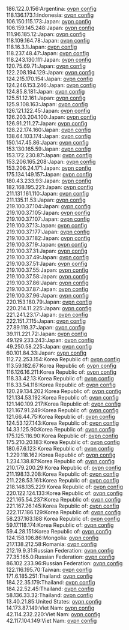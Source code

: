 186.122.0.156:Argentina: [ovpn config](vpn/186_122_0_156.ovpn)  
118.136.173.1:Indonesia: [ovpn config](vpn/118_136_173_1.ovpn)  
106.150.115.173:Japan: [ovpn config](vpn/106_150_115_173.ovpn)  
106.159.145.248:Japan: [ovpn config](vpn/106_159_145_248.ovpn)  
111.96.185.12:Japan: [ovpn config](vpn/111_96_185_12.ovpn)  
118.109.164.78:Japan: [ovpn config](vpn/118_109_164_78.ovpn)  
118.16.3.1:Japan: [ovpn config](vpn/118_16_3_1.ovpn)  
118.237.48.47:Japan: [ovpn config](vpn/118_237_48_47.ovpn)  
118.243.130.111:Japan: [ovpn config](vpn/118_243_130_111.ovpn)  
120.75.69.71:Japan: [ovpn config](vpn/120_75_69_71.ovpn)  
122.208.194.129:Japan: [ovpn config](vpn/122_208_194_129.ovpn)  
124.215.170.154:Japan: [ovpn config](vpn/124_215_170_154.ovpn)  
124.246.153.246:Japan: [ovpn config](vpn/124_246_153_246.ovpn)  
124.85.8.181:Japan: [ovpn config](vpn/124_85_8_181.ovpn)  
125.51.12.161:Japan: [ovpn config](vpn/125_51_12_161.ovpn)  
125.9.108.163:Japan: [ovpn config](vpn/125_9_108_163.ovpn)  
126.121.122.45:Japan: [ovpn config](vpn/126_121_122_45.ovpn)  
126.203.204.100:Japan: [ovpn config](vpn/126_203_204_100.ovpn)  
126.91.211.27:Japan: [ovpn config](vpn/126_91_211_27.ovpn)  
128.22.174.160:Japan: [ovpn config](vpn/128_22_174_160.ovpn)  
138.64.103.174:Japan: [ovpn config](vpn/138_64_103_174.ovpn)  
150.147.45.86:Japan: [ovpn config](vpn/150_147_45_86.ovpn)  
153.130.165.59:Japan: [ovpn config](vpn/153_130_165_59.ovpn)  
153.172.230.87:Japan: [ovpn config](vpn/153_172_230_87.ovpn)  
153.206.165.208:Japan: [ovpn config](vpn/153_206_165_208.ovpn)  
153.206.24.171:Japan: [ovpn config](vpn/153_206_24_171.ovpn)  
175.134.149.157:Japan: [ovpn config](vpn/175_134_149_157.ovpn)  
180.43.233.93:Japan: [ovpn config](vpn/180_43_233_93.ovpn)  
182.168.195.221:Japan: [ovpn config](vpn/182_168_195_221.ovpn)  
211.131.161.110:Japan: [ovpn config](vpn/211_131_161_110.ovpn)  
211.135.11.53:Japan: [ovpn config](vpn/211_135_11_53.ovpn)  
219.100.37.104:Japan: [ovpn config](vpn/219_100_37_104.ovpn)  
219.100.37.105:Japan: [ovpn config](vpn/219_100_37_105.ovpn)  
219.100.37.107:Japan: [ovpn config](vpn/219_100_37_107.ovpn)  
219.100.37.13:Japan: [ovpn config](vpn/219_100_37_13.ovpn)  
219.100.37.177:Japan: [ovpn config](vpn/219_100_37_177.ovpn)  
219.100.37.182:Japan: [ovpn config](vpn/219_100_37_182.ovpn)  
219.100.37.19:Japan: [ovpn config](vpn/219_100_37_19.ovpn)  
219.100.37.31:Japan: [ovpn config](vpn/219_100_37_31.ovpn)  
219.100.37.49:Japan: [ovpn config](vpn/219_100_37_49.ovpn)  
219.100.37.51:Japan: [ovpn config](vpn/219_100_37_51.ovpn)  
219.100.37.55:Japan: [ovpn config](vpn/219_100_37_55.ovpn)  
219.100.37.58:Japan: [ovpn config](vpn/219_100_37_58.ovpn)  
219.100.37.86:Japan: [ovpn config](vpn/219_100_37_86.ovpn)  
219.100.37.87:Japan: [ovpn config](vpn/219_100_37_87.ovpn)  
219.100.37.96:Japan: [ovpn config](vpn/219_100_37_96.ovpn)  
220.153.180.79:Japan: [ovpn config](vpn/220_153_180_79.ovpn)  
220.214.11.225:Japan: [ovpn config](vpn/220_214_11_225.ovpn)  
221.241.23.17:Japan: [ovpn config](vpn/221_241_23_17.ovpn)  
222.151.7.115:Japan: [ovpn config](vpn/222_151_7_115.ovpn)  
27.89.119.37:Japan: [ovpn config](vpn/27_89_119_37.ovpn)  
39.111.221.72:Japan: [ovpn config](vpn/39_111_221_72.ovpn)  
49.129.233.243:Japan: [ovpn config](vpn/49_129_233_243.ovpn)  
49.250.58.225:Japan: [ovpn config](vpn/49_250_58_225.ovpn)  
60.101.84.33:Japan: [ovpn config](vpn/60_101_84_33.ovpn)  
112.72.253.154:Korea Republic of: [ovpn config](vpn/112_72_253_154.ovpn)  
113.59.182.67:Korea Republic of: [ovpn config](vpn/113_59_182_67.ovpn)  
116.126.16.211:Korea Republic of: [ovpn config](vpn/116_126_16_211.ovpn)  
118.33.42.13:Korea Republic of: [ovpn config](vpn/118_33_42_13.ovpn)  
118.33.54.118:Korea Republic of: [ovpn config](vpn/118_33_54_118.ovpn)  
120.29.134.202:Korea Republic of: [ovpn config](vpn/120_29_134_202.ovpn)  
121.134.53.192:Korea Republic of: [ovpn config](vpn/121_134_53_192.ovpn)  
121.140.109.217:Korea Republic of: [ovpn config](vpn/121_140_109_217.ovpn)  
121.167.91.249:Korea Republic of: [ovpn config](vpn/121_167_91_249.ovpn)  
121.66.44.75:Korea Republic of: [ovpn config](vpn/121_66_44_75.ovpn)  
124.53.127.143:Korea Republic of: [ovpn config](vpn/124_53_127_143.ovpn)  
14.33.125.90:Korea Republic of: [ovpn config](vpn/14_33_125_90.ovpn)  
175.125.116.90:Korea Republic of: [ovpn config](vpn/175_125_116_90.ovpn)  
175.210.20.183:Korea Republic of: [ovpn config](vpn/175_210_20_183.ovpn)  
180.67.6.123:Korea Republic of: [ovpn config](vpn/180_67_6_123.ovpn)  
1.229.118.162:Korea Republic of: [ovpn config](vpn/1_229_118_162.ovpn)  
1.234.138.87:Korea Republic of: [ovpn config](vpn/1_234_138_87.ovpn)  
210.179.200.29:Korea Republic of: [ovpn config](vpn/210_179_200_29.ovpn)  
211.198.13.208:Korea Republic of: [ovpn config](vpn/211_198_13_208.ovpn)  
211.228.53.161:Korea Republic of: [ovpn config](vpn/211_228_53_161.ovpn)  
218.148.135.229:Korea Republic of: [ovpn config](vpn/218_148_135_229.ovpn)  
220.122.124.133:Korea Republic of: [ovpn config](vpn/220_122_124_133.ovpn)  
221.165.54.237:Korea Republic of: [ovpn config](vpn/221_165_54_237.ovpn)  
221.167.26.145:Korea Republic of: [ovpn config](vpn/221_167_26_145.ovpn)  
222.117.186.129:Korea Republic of: [ovpn config](vpn/222_117_186_129.ovpn)  
58.237.163.188:Korea Republic of: [ovpn config](vpn/58_237_163_188.ovpn)  
59.17.118.174:Korea Republic of: [ovpn config](vpn/59_17_118_174.ovpn)  
59.4.28.151:Korea Republic of: [ovpn config](vpn/59_4_28_151.ovpn)  
124.158.106.86:Mongolia: [ovpn config](vpn/124_158_106_86.ovpn)  
217.138.212.58:Romania: [ovpn config](vpn/217_138_212_58.ovpn)  
212.19.9.31:Russian Federation: [ovpn config](vpn/212_19_9_31.ovpn)  
77.35.165.0:Russian Federation: [ovpn config](vpn/77_35_165_0.ovpn)  
86.102.233.96:Russian Federation: [ovpn config](vpn/86_102_233_96.ovpn)  
122.116.195.70:Taiwan: [ovpn config](vpn/122_116_195_70.ovpn)  
171.6.185.251:Thailand: [ovpn config](vpn/171_6_185_251.ovpn)  
184.22.35.179:Thailand: [ovpn config](vpn/184_22_35_179.ovpn)  
184.22.52.45:Thailand: [ovpn config](vpn/184_22_52_45.ovpn)  
58.136.33.32:Thailand: [ovpn config](vpn/58_136_33_32.ovpn)  
13.40.21.85:United States: [ovpn config](vpn/13_40_21_85.ovpn)  
14.173.87.149:Viet Nam: [ovpn config](vpn/14_173_87_149.ovpn)  
42.114.232.220:Viet Nam: [ovpn config](vpn/42_114_232_220.ovpn)  
42.117.104.149:Viet Nam: [ovpn config](vpn/42_117_104_149.ovpn)  
